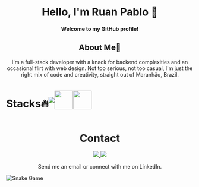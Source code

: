 
<div align="center" >
      <h1>Hello, I'm Ruan Pablo 👋</h1>
        <h4>Welcome to my GitHub profile!</h4>
    <section>
      <h1>About Me💭</h1>
        <p>I'm a full-stack developer with a knack for backend complexities and an occasional flirt with web design. Not too serious, not too casual, I'm just the right mix of code and creativity, straight out of Maranhão, Brazil.</p>
    </section>
        <div style="display: flex; align-items: center;"> 
          <h1>Stacks🔥</h1>
            <img src="https://skillicons.dev/icons?i=js,html,css,tailwind,sass,git,mysql,docker,php,laravel" /> 
            <img src="https://github.com/intpablo/intpablo/assets/150086518/3fa0a1ab-23bd-4f27-8835-d8d22bb680d6"  width="50"  /> 
            <img src="https://github.com/intpablo/intpablo/assets/150086518/2a8c2c98-950f-4e5e-8b76-19f7f3c5f8cd" width="50" />
        </div> 
  <h1>Contact</h1>
    <a href="mailto:ruanruandnz@gmail.com">
      <img src="https://skillicons.dev/icons?i=gmail"/>
    </a>
    <a href="www.linkedin.com/in/ruan-pablo-da-silva-diniz-805ab12a7">
      <img src="https://skillicons.dev/icons?i=linkedin"/>
    </a>
  <p>Send me an email or connect with me on LinkedIn.</p>
</div>

![Snake Game](https://github.com/intpablo/intpablo/blob/output/github-snake.svg)


  






 











